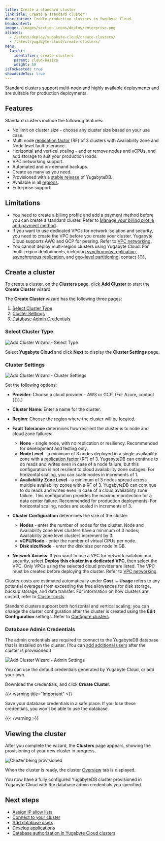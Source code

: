 ```yaml
---
title: Create a standard cluster
linkTitle: Create a standard cluster
description: Create production clusters in Yugabyte Cloud.
headcontent:
image: /images/section_icons/deploy/enterprise.png
aliases:
  - /latest/deploy/yugabyte-cloud/create-clusters/
  - /latest/yugabyte-cloud/create-clusters/
menu:
  latest:
    identifier: create-clusters
    parent: cloud-basics
    weight: 50
isTocNested: true
showAsideToc: true
---
```


Standard clusters support multi-node and highly available deployments and are suitable for production deployments.

## Features

Standard clusters include the following features:

- No limit on cluster size - choose any cluster size based on your use case.
- Multi node [replication factor](../../architecture/docdb-replication/replication/) (RF) of 3 clusters with Availability zone and Node level fault tolerance.
- Horizontal and vertical scaling - add or remove nodes and vCPUs, and add storage to suit your production loads.
- VPC networking support.
- Automated and on-demand backups.
- Create as many as you need.
- Provisioned with a [stable release](../../cloud-faq/#what-version-of-yugabytedb-does-my-cluster-run-on) of YugabyteDB.
- Available in all [regions](../../release-notes#cloud-provider-regions).
- Enterprise support.

## Limitations

- You need to create a billing profile and add a payment method before you can create a standard cluster. Refer to [Manage your billing profile and payment method](../../cloud-admin/cloud-billing-profile/).
- If you want to use dedicated VPCs for network isolation and security, you need to create the VPC before you create your cluster. Yugabyte Cloud supports AWC and GCP for peering. Refer to [VPC networking](../../cloud-secure-clusters/cloud-vpcs/).
- You cannot deploy multi-region clusters using Yugabyte Cloud. For multi-region deployments, including [synchronous replication](../../explore/multi-region-deployments/synchronous-replication-ysql/), [asynchronous replication](../../explore/multi-region-deployments/asynchronous-replication-ysql/), and [geo-level partitioning](../../explore/multi-region-deployments/row-level-geo-partitioning/), contact {{<support-cloud>}}.

## Create a cluster

To create a cluster, on the **Clusters** page, click **Add Cluster** to start the **Create Cluster** wizard.

The **Create Cluster** wizard has the following three pages:

1. [Select Cluster Type](#select-cluster-type)
1. [Cluster Settings](#cluster-settings)
1. [Database Admin Credentials](#database-admin-credentials)

### Select Cluster Type

![Add Cluster Wizard - Select Type](/images/yb-cloud/cloud-addcluster-paid1.png)

Select **Yugabyte Cloud** and click **Next** to display the **Cluster Settings** page.

### Cluster Settings

![Add Cluster Wizard - Cluster Settings](/images/yb-cloud/cloud-addcluster-paid2.png)

Set the following options:

- **Provider**: Choose a cloud provider - AWS or GCP. (For Azure, contact {{<support-cloud>}}.)
- **Cluster Name**: Enter a name for the cluster.
- **Region**: Choose the [region](../../release-notes#cloud-provider-regions) where the cluster will be located.

- **Fault Tolerance** determines how resilient the cluster is to node and cloud zone failures:

  - **None** - single node, with no replication or resiliency. Recommended for development and testing only.
  - **Node Level** - a minimum of 3 nodes deployed in a single availability zone with a [replication factor](../../../architecture/docdb-replication/replication/) (RF) of 3. YugabyteDB can continue to do reads and writes even in case of a node failure, but this configuration is not resilient to cloud availability zone outages. For horizontal scaling, you can scale nodes in increments of 1.
  - **Availability Zone Level** - a minimum of 3 nodes spread across multiple availability zones with a RF of 3. YugabyteDB can continue to do reads and writes even in case of a cloud availability zone failure. This configuration provides the maximum protection for a data center failure. Recommended for production deployments. For horizontal scaling, nodes are scaled in increments of 3.

- **Cluster Configuration** determines the size of the cluster:

  - **Nodes** - enter the number of nodes for the cluster. Node and Availability zone level clusters have a minimum of 3 nodes; Availability zone level clusters increment by 3.
  - **vCPU/Node** - enter the number of virtual CPUs per node.
  - **Disk size/Node** - enter the disk size per node in GB.

- **Network Access**: If you want to use a VPC for network isolation and security, select **Deploy this cluster in a dedicated VPC**, then select the VPC. Only VPCs using the selected cloud provider are listed. The VPC must be created before deploying the cluster. Refer to [VPC networking](../../cloud-secure-clusters/cloud-vpcs/).

<!-- **Database Version**: By default, clusters are deployed using a [stable release](../../cloud-faq/#what-version-of-yugabytedb-does-my-cluster-run-on). Free clusters are always deployed with an [edge release](../../cloud-faq/#what-version-of-yugabytedb-does-my-cluster-run-on). If you want to use an edge release for a standard cluster, click **Advanced** and choose a release. If you have arranged a custom build with Yugabyte, it will also be listed here.-->

Cluster costs are estimated automatically under **Cost**. **+ Usage** refers to any potential overages from exceeding the free allowances for disk storage, backup storage, and data transfer. For information on how clusters are costed, refer to [Cluster costs](../../cloud-admin/cloud-billing-costs/).

Standard clusters support both horizontal and vertical scaling; you can change the cluster configuration after the cluster is created using the **Edit Configuration** settings. Refer to [Configure clusters](../../cloud-clusters/configure-clusters#infrastructure).

### Database Admin Credentials

The admin credentials are required to connect to the YugabyteDB database that is installed on the cluster. (You can [add additional users](../../cloud-secure-clusters/add-users/) after the cluster is provisioned.)

![Add Cluster Wizard - Admin Settings](/images/yb-cloud/cloud-addcluster-admin.png)

You can use the default credentials generated by Yugabyte Cloud, or add your own.

Download the credentials, and click **Create Cluster**.

{{< warning title="Important" >}}

Save your database credentials in a safe place. If you lose these credentials, you won't be able to use the database.

{{< /warning >}}

## Viewing the cluster

After you complete the wizard, the **Clusters** page appears, showing the provisioning of your new cluster in progress.

![Cluster being provisioned](/images/yb-cloud/cloud-cluster-provisioning.png)

When the cluster is ready, the cluster [Overview](../../cloud-monitor/overview/) tab is displayed.

You now have a fully configured YugabyteDB cluster provisioned in Yugabyte Cloud with the database admin credentials you specified.

## Next steps

- [Assign IP allow lists](../../cloud-secure-clusters/add-connections/)
- [Connect to your cluster](../../cloud-connect/)
- [Add database users](../../cloud-secure-clusters/add-users/)
- [Develop applications](../../cloud-develop/)
- [Database authorization in Yugabyte Cloud clusters](../../cloud-secure-clusters/cloud-users/)
